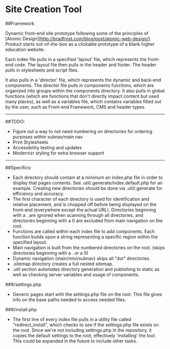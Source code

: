 # Site Creation Tool

##Framework

Dynamic front-end site prototype following some of the principles of [Atomic Design][http://bradfrost.com/blog/post/atomic-web-design/]. Product starts out-of-the-box as a clickable prototype of a blank higher education website. 

Each index file pulls in a specified 'layout' file, which represents the front-end code. The layout file then pulls in the header and footer. The header pulls in stylesheets and script files.

It also pulls in a 'director' file, which represents the dynamic and back-end components. The director file pulls in components functions, which are organized into groups within the components directory. It also pulls in global functions (which are functions that don't directly impact content but used many places), as well as a variables file, which contains variables filled out by the user, such as Front-end Framework, CMS and header types.

---

##TODO:

- Figure out a way to not need numbering on directories for ordering purposes within subnav/main nav
- Print Stylesheets
- Accessibility testing and updates
- Modernizr styling for extra browser support

---

##Specifics:
- Each directory should contain at a minimum an index.php file in order to display that pages contents. See .util/.generate/index.default.php for an example. Creating new directories should be done via .util/.generate for efficiency and accuracy.
- The first character of each directory is used for identification and relative placement, and is chopped off before being displayed on the front-end (everywhere except the actual URL). Directories beginning with a . are ignored when scanning through all directories, and directories beginning with a 0 are excluded from main navigation on the root.
- Functions are called within each index file to add components. Each function builds upon a string representing a specific region within the specified layout.
- Main navigation is built from the numbered directories on the root. (skips directories beginning with a . or a 0)
- Dynamic navigation (main/mini/subnav) skips all "dot" directories.
- .sitemap directory creates a full nested sitemap.
- .util section automates directory generation and publishing to static as well as checking server variables and usage of components.


###/settings.php
- Generic pages start with the settings.php file on the root. This file gives info on the base paths needed to access needed files.

###/install.php
- The first line of every index file pulls in a utility file called "redirect_install", which checks to see if the settings.php file exists on the root. Since we're not including settings.php in the repository, it copies the default settings to the root, effectively 'installing' the tool. This could be expanded in the future to include other tasks.